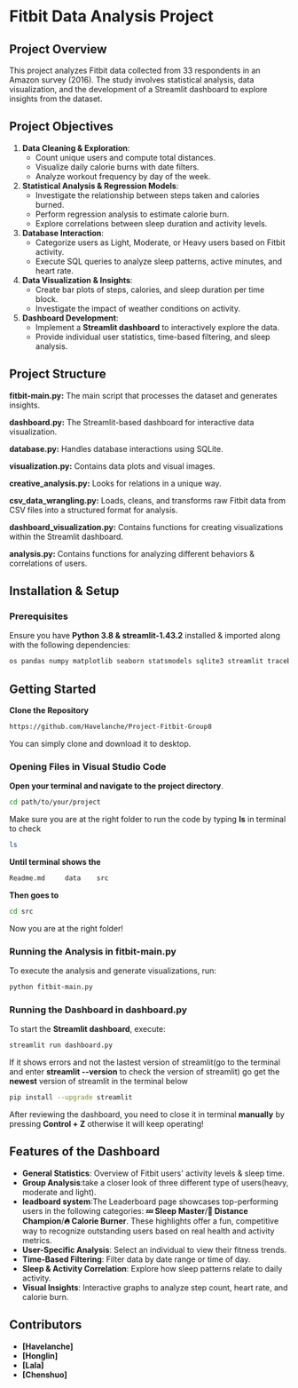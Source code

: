# Fitbit Data Analysis Project

## Project Overview
This project analyzes Fitbit data collected from 33 respondents in an Amazon survey (2016). The study involves statistical analysis, data visualization, and the development of a Streamlit dashboard to explore insights from the dataset.

## Project Objectives
1. **Data Cleaning & Exploration**:
   - Count unique users and compute total distances.
   - Visualize daily calorie burns with date filters.
   - Analyze workout frequency by day of the week.
2. **Statistical Analysis & Regression Models**:
   - Investigate the relationship between steps taken and calories burned.
   - Perform regression analysis to estimate calorie burn.
   - Explore correlations between sleep duration and activity levels.
3. **Database Interaction**:
   - Categorize users as Light, Moderate, or Heavy users based on Fitbit activity.
   - Execute SQL queries to analyze sleep patterns, active minutes, and heart rate.
4. **Data Visualization & Insights**:
   - Create bar plots of steps, calories, and sleep duration per time block.
   - Investigate the impact of weather conditions on activity.
5. **Dashboard Development**:
   - Implement a **Streamlit dashboard** to interactively explore the data.
   - Provide individual user statistics, time-based filtering, and sleep analysis.
     
## Project Structure

**fitbit-main.py:** The main script that processes the dataset and generates insights.

**dashboard.py:** The Streamlit-based dashboard for interactive data visualization.

**database.py:** Handles database interactions using SQLite.

**visualization.py:** Contains data plots and visual images.

**creative_analysis.py:** Looks for relations in a unique way.

**csv_data_wrangling.py:** Loads, cleans, and transforms raw Fitbit data from CSV files into a structured format for analysis.

**dashboard_visualization.py:** Contains functions for creating visualizations within the Streamlit dashboard.

**analysis.py:** Contains functions for analyzing different behaviors & correlations of users.


## Installation & Setup
### Prerequisites
Ensure you have **Python 3.8 & streamlit-1.43.2** installed & imported along with the following dependencies:
```bash
os pandas numpy matplotlib seaborn statsmodels sqlite3 streamlit traceback stats  matplotlib.cm matplotlib.pyplot statsmodels.api shapiro plotly.express statsmodels.formula.api 
```
## Getting Started
**Clone the Repository**
```bash
https://github.com/Havelanche/Project-Fitbit-Group8
```
You can simply clone and download it to desktop.

### Opening Files in Visual Studio Code
**Open your terminal and navigate to the project directory**.
```bash
cd path/to/your/project
```
Make sure you are at the right folder to run the code by typing **ls** in terminal to check
```bash
ls
```
**Until terminal shows the**
```bash 
Readme.md     data    src
```
**Then goes to**
```bash
cd src
```
Now you are at the right folder!
### Running the Analysis in fitbit-main.py
To execute the analysis and generate visualizations, run:
```bash
python fitbit-main.py
```
### Running the Dashboard in dashboard.py
To start the **Streamlit dashboard**, execute:
```bash
streamlit run dashboard.py
```
If it shows errors and not the lastest version of streamlit(go to the terminal and enter **streamlit --version** to check the version of streamlit)
go get the **newest** version of streamlit in the terminal below
```bash
pip install --upgrade streamlit
```
After reviewing the dashboard, you need to close it in terminal **manually** by pressing **Control + Z** otherwise it will keep operating!

## Features of the Dashboard
- **General Statistics**: Overview of Fitbit users' activity levels & sleep time.
- **Group Analysis**:take a closer look of three different type of users(heavy, moderate and light).
- **leadboard system**:The Leaderboard page showcases top-performing users in the following categories:
**💤 Sleep Master**/**🏃 Distance Champion**/**🔥 Calorie Burner**.
These highlights offer a fun, competitive way to recognize outstanding users based on real health and activity metrics.
- **User-Specific Analysis**: Select an individual to view their fitness trends.
- **Time-Based Filtering**: Filter data by date range or time of day.
- **Sleep & Activity Correlation**: Explore how sleep patterns relate to daily activity.
- **Visual Insights**: Interactive graphs to analyze step count, heart rate, and calorie burn.




## Contributors

- **[Havelanche]**
- **[Honglin]**
- **[Lala]**
- **[Chenshuo]**
